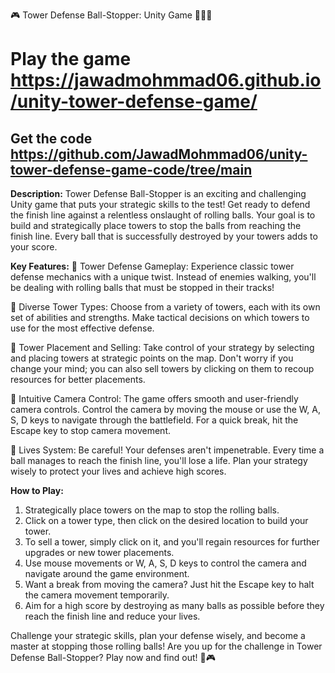 🎮 Tower Defense Ball-Stopper: Unity Game 🏰🎯🏰
# Play the game  https://jawadmohmmad06.github.io/unity-tower-defense-game/
## Get the code https://github.com/JawadMohmmad06/unity-tower-defense-game-code/tree/main 
**Description:**
Tower Defense Ball-Stopper is an exciting and challenging Unity game that puts your strategic skills to the test! Get ready to defend the finish line against a relentless onslaught of rolling balls. Your goal is to build and strategically place towers to stop the balls from reaching the finish line. Every ball that is successfully destroyed by your towers adds to your score.

**Key Features:**
🔷 Tower Defense Gameplay: Experience classic tower defense mechanics with a unique twist. Instead of enemies walking, you'll be dealing with rolling balls that must be stopped in their tracks!

🔷 Diverse Tower Types: Choose from a variety of towers, each with its own set of abilities and strengths. Make tactical decisions on which towers to use for the most effective defense.

🔷 Tower Placement and Selling: Take control of your strategy by selecting and placing towers at strategic points on the map. Don't worry if you change your mind; you can also sell towers by clicking on them to recoup resources for better placements.

🔷 Intuitive Camera Control: The game offers smooth and user-friendly camera controls. Control the camera by moving the mouse or use the W, A, S, D keys to navigate through the battlefield. For a quick break, hit the Escape key to stop camera movement.

🔷 Lives System: Be careful! Your defenses aren't impenetrable. Every time a ball manages to reach the finish line, you'll lose a life. Plan your strategy wisely to protect your lives and achieve high scores.

**How to Play:**
1. Strategically place towers on the map to stop the rolling balls.
2. Click on a tower type, then click on the desired location to build your tower.
3. To sell a tower, simply click on it, and you'll regain resources for further upgrades or new tower placements.
4. Use mouse movements or W, A, S, D keys to control the camera and navigate around the game environment.
5. Want a break from moving the camera? Just hit the Escape key to halt the camera movement temporarily.
6. Aim for a high score by destroying as many balls as possible before they reach the finish line and reduce your lives.

Challenge your strategic skills, plan your defense wisely, and become a master at stopping those rolling balls! Are you up for the challenge in Tower Defense Ball-Stopper? Play now and find out! 🚀🎮
